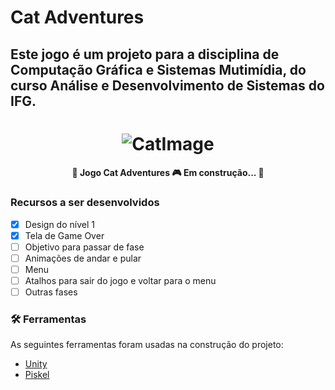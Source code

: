 # Cat Adventures
## Este jogo é um projeto para a disciplina de Computação Gráfica e Sistemas Mutimídia, do curso Análise e Desenvolvimento de Sistemas do IFG.

<h1 align="center">
  <img alt="CatImage" title="Cat" src="https://piskel-imgstore-b.appspot.com/img/ae2fff75-7640-11eb-91b2-d10ee6178b3b.gif" />
</h1>

<h4 align="center"> 
	🚧  Jogo Cat Adventures 🎮 Em construção...  🚧
</h4>

### Recursos a ser desenvolvidos

- [x] Design do nível 1
- [x] Tela de Game Over
- [ ] Objetivo para passar de fase
- [ ] Animações de andar e pular
- [ ] Menu
- [ ] Atalhos para sair do jogo e voltar para o menu
- [ ] Outras fases

### 🛠 Ferramentas

As seguintes ferramentas foram usadas na construção do projeto:

- [Unity](https://store.unity.com/pt/download)
- [Piskel](https://www.piskelapp.com/)
